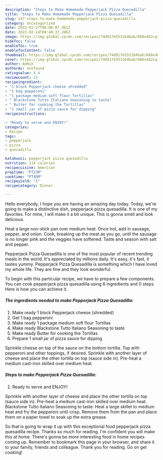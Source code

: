 ```yaml
---
description: "Steps to Make Homemade Pepperjack Pizza Quesadilla"
title: "Steps to Make Homemade Pepperjack Pizza Quesadilla"
slug: 247-steps-to-make-homemade-pepperjack-pizza-quesadilla
category: Uncategorized
date: 2023-01-27T06:06:07.961Z
date: 2023-02-14T08:48:37.286Z
image: https://img-global.cpcdn.com/recipes/74d917e553164bab/680x482cq70/pepperjack-pizza-quesadilla-recipe-main-photo.jpg
hideToc: false
enableToc: true
enableTocContent: false
thumbnail: https://img-global.cpcdn.com/recipes/74d917e553164bab/680x482cq70/pepperjack-pizza-quesadilla-recipe-main-photo.jpg
cover: https://img-global.cpcdn.com/recipes/74d917e553164bab/680x482cq70/pepperjack-pizza-quesadilla-recipe-main-photo.jpg
author: Admin
authorAv: notfound
ratingvalue: 4.4
reviewcount: 13
recipeingredient:
- "1 block Pepperjack cheese shredded"
- "1 bag pepperoni"
- "1 package medium soft flour Tortillas"
- " Blackstone Tutto Italiano Seasoning to taste"
- " Butter for cooking the Tortillas"
- "1 small jar of pizza sauce for dipping"
recipeinstructions:

- "Ready to serve and ENJOY!"
categories:
- Recipe
tags:
- pepperjack
- pizza
- quesadilla

katakunci: pepperjack pizza quesadilla 
nutrition: 114 calories
recipecuisine: American
preptime: "PT23M"
cooktime: "PT48M"
recipeyield: "1"
recipecategory: Dinner

---
```



Hello everybody, I hope you are having an amazing day today. Today, we're going to make a distinctive dish, pepperjack pizza quesadilla. It is one of my favorites. For mine, I will make it a bit unique. This is gonna smell and look delicious.

Heat a large non-stick pan over medium heat. Once hot, add in sausage, pepper, and onion. Cook, breaking up the meat as you go, until the sausage is no longer pink and the veggies have softened. Taste and season with salt and pepper.

Pepperjack Pizza Quesadilla is one of the most popular of recent trending meals in the world. It's appreciated by millions daily. It's easy, it's fast, it tastes yummy. Pepperjack Pizza Quesadilla is something which I have loved my whole life. They are fine and they look wonderful.


To begin with this particular recipe, we have to prepare a few components. You can cook pepperjack pizza quesadilla using 6 ingredients and 0 steps. Here is how you can achieve it.

<!--inarticleads1-->

##### The ingredients needed to make Pepperjack Pizza Quesadilla:

1. Make ready 1 block Pepperjack cheese (shredded)
1. Get 1 bag pepperoni
1. Make ready 1 package medium soft flour Tortillas
1. Make ready  Blackstone Tutto Italiano Seasoning to taste
1. Make ready  Butter for cooking the Tortillas
1. Prepare 1 small jar of pizza sauce for dipping


Sprinkle cheese on top of the sauce on the bottom tortilla. Top with pepperoni and other toppings, if desired. Sprinkle with another layer of cheese and place the other tortilla on top (sauce side in). Pre-heat a medium cast-iron skilled over medium heat. 

<!--inarticleads2-->

##### Steps to make Pepperjack Pizza Quesadilla:


1. Ready to serve and ENJOY!

Sprinkle with another layer of cheese and place the other tortilla on top (sauce side in). Pre-heat a medium cast-iron skilled over medium heat. Blackstone Tutto Italiano Seasoning to taste. Heat a large skillet to medium heat and fry the pepperoni until crisp. Remove them from the pan and place them on a paper towel to soak up the extra grease. 

So that is going to wrap it up with this exceptional food pepperjack pizza quesadilla recipe. Thanks so much for reading. I'm confident you will make this at home. There's gonna be more interesting food in home recipes coming up. Remember to bookmark this page in your browser, and share it to your family, friends and colleague. Thank you for reading. Go on get cooking!
